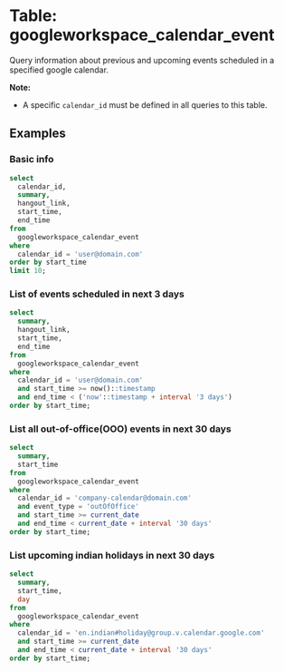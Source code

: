 # Table: googleworkspace_calendar_event

Query information about previous and upcoming events scheduled in a specified google calendar.

**Note:**

- A specific `calendar_id` must be defined in all queries to this table.

## Examples

### Basic info

```sql
select
  calendar_id,
  summary,
  hangout_link,
  start_time,
  end_time
from
  googleworkspace_calendar_event
where
  calendar_id = 'user@domain.com'
order by start_time
limit 10;
```

### List of events scheduled in next 3 days

```sql
select
  summary,
  hangout_link,
  start_time,
  end_time
from
  googleworkspace_calendar_event
where
  calendar_id = 'user@domain.com'
  and start_time >= now()::timestamp
  and end_time < ('now'::timestamp + interval '3 days')
order by start_time;
```

### List all out-of-office(OOO) events in next 30 days

```sql
select
  summary,
  start_time
from
  googleworkspace_calendar_event
where
  calendar_id = 'company-calendar@domain.com'
  and event_type = 'outOfOffice'
  and start_time >= current_date
  and end_time < current_date + interval '30 days'
order by start_time;
```

### List upcoming indian holidays in next 30 days

```sql
select
  summary,
  start_time,
  day
from
  googleworkspace_calendar_event
where
  calendar_id = 'en.indian#holiday@group.v.calendar.google.com'
  and start_time >= current_date
  and end_time < current_date + interval '30 days'
order by start_time;
```

